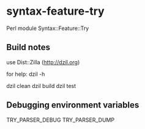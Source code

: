 syntax-feature-try
==================

Perl module Syntax::Feature::Try

Build notes
-----------

use Dist::Zilla (http://dzil.org)

for help: dzil -h

dzil clean
dzil build
dzil test

Debugging environment variables
-------------------------------
TRY_PARSER_DEBUG
TRY_PARSER_DUMP

